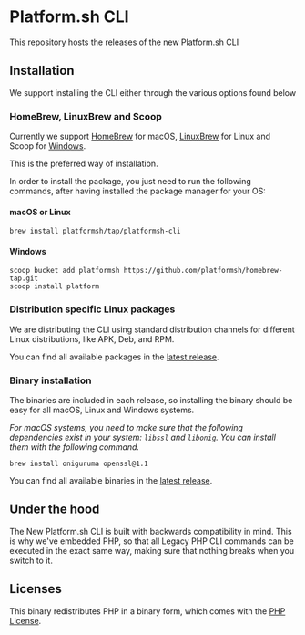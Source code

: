 # Platform.sh CLI

This repository hosts the releases of the new Platform.sh CLI

## Installation

We support installing the CLI either through the various options found below

### HomeBrew, LinuxBrew and Scoop

Currently we support [HomeBrew](https://docs.brew.sh/) for macOS, [LinuxBrew](https://docs.brew.sh/Homebrew-on-Linux) for Linux and Scoop for [Windows](https://scoop.sh/).

This is the preferred way of installation.

In order to install the package, you just need to run the following commands, after having installed the package manager for your OS:

#### macOS or Linux

```console
brew install platformsh/tap/platformsh-cli
```

#### Windows

```console
scoop bucket add platformsh https://github.com/platformsh/homebrew-tap.git
scoop install platform
```

### Distribution specific Linux packages

We are distributing the CLI using standard distribution channels for different Linux distributions, like APK, Deb, and RPM.

You can find all available packages in the [latest release](https://github.com/platformsh/cli/releases/latest).

### Binary installation

The binaries are included in each release, so installing the binary should be easy for all macOS, Linux and Windows systems.

_For macOS systems, you need to make sure that the following dependencies exist in your system: `libssl` and `libonig`. You can install them with the following command._

```console
brew install oniguruma openssl@1.1
```

You can find all available binaries in the [latest release](https://github.com/platformsh/cli/releases/latest).

## Under the hood

The New Platform.sh CLI is built with backwards compatibility in mind. This is why we've embedded PHP, so that all Legacy PHP CLI commands can be executed in the exact same way, making sure that nothing breaks when you switch to it.

## Licenses

This binary redistributes PHP in a binary form, which comes with the [PHP License](https://www.php.net/license/3_01.txt).
